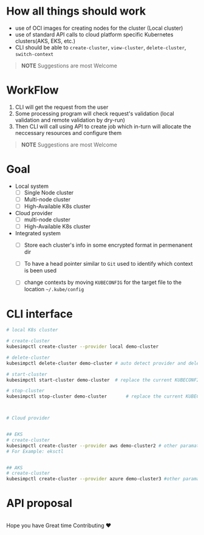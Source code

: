# How all things should work

* use of OCI images for creating nodes for the cluster (Local cluster)
* use of standard API calls to cloud platform specific Kubernetes clusters(AKS, EKS, etc.)
* CLI should be able to `create-cluster`, `view-cluster`, `delete-cluster`, `switch-context`

> **NOTE**
> Suggestions are most Welcome

# WorkFlow

1. CLI will get the request from the user
2. Some processing program will check request's validation (local validation and remote validation by dry-run)
3. Then CLI will call using API to create job which in-turn will allocate the neccessary resources and configure them

> **NOTE**
> Suggestions are most Welcome

# Goal

- Local system
	- [  ] Single Node cluster
	- [  ] Multi-node cluster
	- [  ] High-Available K8s cluster
- Cloud provider
	- [  ] multi-node cluster
	- [  ] High-Available K8s cluster
- Integrated system
	- [  ] Store each cluster's info in some encrypted format in permenanent dir
	- [  ] To have a head pointer similar to `Git` used to identify which context is been used
	- [  ] change contexts by moving `KUBECONFIG` for the target file to the location `~/.kube/config`


# CLI interface

```bash
# local K8s cluster

# create-cluster
kubesimpctl create-cluster --provider local demo-cluster

# delete-cluster
kubesimpctl delete-cluster demo-cluster # auto detect provider and delete the resources

# start-cluster
kubesimpctl start-cluster demo-cluster 	# replace the current KUBECONFIG if present with the specific cluster's kubeconfig

# stop-cluster
kubesimpctl stop-cluster demo-cluster		# replace the current KUBECONFIG with the previous one if present or else empty config file



# Cloud provider


## EKS
# create-cluster
kubesimpctl create-cluster --provider aws demo-cluster2 # other paramaters for EKS specific
# For Example: eksctl


## AKS
# create-cluster
kubesimpctl create-cluster --provider azure demo-cluster3 #other paramaters for EKS specific

```

# API proposal

```go

```


Hope you have Great time Contributing :heart:
